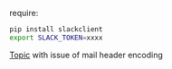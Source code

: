 require:

```bash
pip install slackclient
export SLACK_TOKEN=xxxx
```


[Topic](https://stackoverflow.com/a/21715870) with issue of mail header encoding
